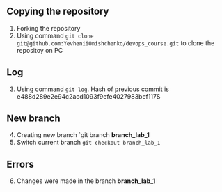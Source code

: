 ## Copying the repository
1. Forking the repository
2. Using command `git clone git@github.com:YevheniiOnishchenko/devops_course.git` to clone the repositoy on PC
## Log
3. Using command `git log`. Hash of previous commit is e488d289e2e94c2acd1093f9efe4027983bef117S
## New branch
4. Creating  new branch `git branch **branch_lab_1**
5. Switch current branch `git checkout branch_lab_1`
## Errors
6. Changes were made in the branch **branch_lab_1**

